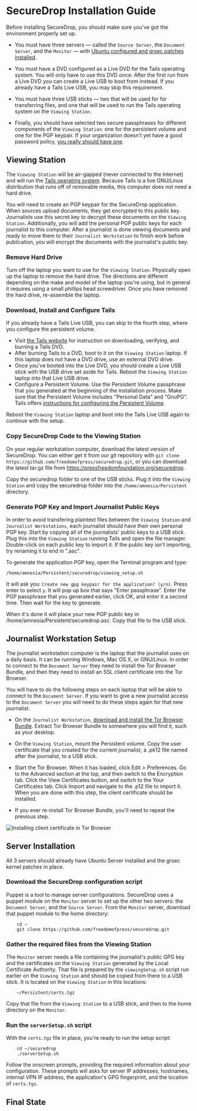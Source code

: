SecureDrop Installation Guide
=============================

Before installing SecureDrop, you should make sure you've got the environment properly set up. 

* You must have three servers — called the `Source Server`, the `Document Server`, and the `Monitor` — with [Ubuntu configured and grsec patches installed](https://github.com/freedomofpress/securedrop/blob/master/docs/ubuntuconfig.md).

* You must have a DVD configured as a Live DVD for the Tails operating system. You will only have to use this DVD once: After the first run from a Live DVD you can create a Live USB to boot from instead. If you already have a Tails Live USB, you may skip this requirement.

* You must have three USB sticks — two that will be used for for transferring files, and one that will be used to run the Tails operating system on the `Viewing Station`.

* Finally, you should have selected two secure passphrases for different components of the `Viewing Station`: one for the persistent volume and one for the PGP keypair. If your organization doesn't yet have a good password policy, [you really should have one](http://howto.wired.com/wiki/Choose_a_Strong_Password).

## Viewing Station

The `Viewing Station` will be air-gapped (never connected to the Internet) and will run the [Tails operating system](https://tails.boum.org/). Because Tails is a live GNU/Linux distribution that runs off of removable media, this computer does not need a hard drive.

You will need to create an PGP keypair for the SecureDrop application. When sources upload documents, they get encrypted to this public key. Journalists use this secret key to decrypt these documents on the `Viewing Station`. Additionally, you will add the personal PGP public keys for each journalist to this computer. After a journalist is done viewing documents and ready to move them to their `Journalist Workstation` to finish work before publication, you will encrypt the documents with the journalist's public key.

### Remove Hard Drive

Turn off the laptop you want to use for the `Viewing Station`. Physically open up the laptop to remove the hard drive. The directions are different depending on the make and model of the laptop you're using, but in general it requires using a small phillips head screwdriver. Once you have removed the hard drive, re-assemble the laptop.

### Download, Install and Configure Tails

If you already have a Tails Live USB, you can skip to the fourth step, where you configure the persistent volume.

* Visit [the Tails website](https://tails.boum.org/download/index.en.html) for instruction on downloading, verifying, and burning a Tails DVD.
* After burning Tails to a DVD, boot to it on the `Viewing Station` laptop. If this laptop does not have a DVD drive, use an external DVD drive.
* Once you've booted into the Live DVD, you should create a Live USB stick with the USB drive set aside for Tails. Reboot the `Viewing Station` laptop into that Live USB drive.
* Configure a Persistent Volume. Use the Persistent Volume passphrase that you generated at the beginning of the installation process. Make sure that the Persistent Volume includes "Personal Data" and "GnuPG". Tails offers [instructions for configuring the Persistent Volume](https://tails.boum.org/doc/first_steps/persistence/configure/index.en.html).

Reboot the `Viewing Station` laptop and boot into the Tails Live USB again to continue with the setup.

### Copy SecureDrop Code to the Viewing Station

On your regular workstation computer, download the latest version of SecureDrop. You can either get it from our git repository with `git clone https://github.com/freedomofpress/securedrop.git`, or you can download the latest tar.gz file from https://pressfreedomfoundation.org/securedrop.

Copy the securedrop folder to one of the USB sticks. Plug it into the `Viewing Station` and copy the securedrop folder into the `/home/amnesia/Persistent` directory.

### Generate PGP Key and Import Journalist Public Keys

In order to avoid transfering plaintext files between the `Viewing Station` and `Journalist Workstations`, each journalist should have their own personal PGP key. Start by copying all of the journalists' public keys to a USB stick. Plug this into the `Viewing Station` running Tails and open the file manager. Double-click on each public key to import it. If the public key isn't importing, try renaming it to end in ".asc".

To generate the application PGP key, open the Terminal program and type:

    /home/amnesia/Persistent/securedrop/viewing_setup.sh

It will ask you: `Create new gpg keypair for the application? (y/n)`. Press enter to select `y`. It will pop up box that says "Enter passphrase". Enter the PGP passphrase that you generated earlier, click OK, and enter it a second time. Then wait for the key to generate.

When it's done it will place your new PGP public key in /home/amnesia/Persistent/securedrop.asc. Copy that file to the USB stick.

## Journalist Workstation Setup

The journalist workstation computer is the laptop that the journalist uses on a daily basis. It can be running Windows, Mac OS X, or GNU/Linux. In order to connect to the `Document Server` they need to install the Tor Browser Bundle, and then they need to install an SSL client certificate into the Tor Browser.

You will have to do the following steps on each laptop that will be able to connect to the `Document Server`. If you want to give a new journalist access to the `Document Server` you will need to do these steps again for that new journalist.

* On the `Journalist Workstation`, [download and install the Tor Browser Bundle](https://www.torproject.org/download/download-easy.html.en). Extract Tor Browser Bundle to somewhere you will find it, such as your desktop.

* On the `Viewing Station`, mount the Persistent volume. Copy the user certificate that you created for the current journalist, a .pk12 file named after the journalist, to a USB stick. 

* Start the Tor Browser. When it has loaded, click Edit > Preferences. Go to the Advanced section at the top, and then switch to the Encryption tab. Click the View Certificates button, and switch to the Your Certificates tab. Click Import and navigate to the .p12 file to import it. When you are done with this step, the client certificate should be installed.

* If you ever re-install Tor Browser Bundle, you'll need to repeat the previous step.

![Installing client certificate in Tor Browser](https://raw.github.com/freedomofpress/securedrop/install/images/torbrowser.png)

## Server Installation

All 3 servers should already have Ubuntu Server installed and the grsec kernel patches in place.

### Download the SecureDrop configuration script

Puppet is a tool to manage server configurations. SecureDrop uses a puppet module on the `Monitor` server to set up the other two servers: the `Document Server`, and the `Source Server`. From the `Monitor` server, download that puppet module to the home directory:

        cd ~
        git clone https://github.com/freedomofpress/securedrop.git 
        
### Gather the required files from the Viewing Station
  
The `Monitor` server needs a file containing the journalist's public GPG key and the certificates on the `Viewing Station` generated by the Local Certificate Authority. That file is prepared by the `viewingSetup.sh` script run earlier on the `Viewing Station` and should be copied from there to a USB stick. It is located on the `Viewing Station` in this locations:

		~/Persistent/certs.tgz

Copy that file from the `Viewing Station` to a USB stick, and then to the home directory on the `Monitor`.

### Run the `serverSetup.sh` script

With the `certs.tgz` file in place, you're ready to run the setup script:

        cd ~/securedrop  
        ./serverSetup.sh
        
Follow the onscreen prompts, providing the required information about your configuration. These prompts will asks for server IP addresses, hostnames, internal VPN IP address, the application's GPG fingerprint, and the location of `certs.tgz`.

## Final State
